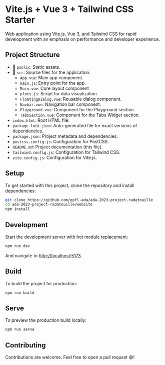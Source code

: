 # Vite.js + Vue 3 + Tailwind CSS Starter

Web application using Vite.js, Vue 3, and Tailwind CSS for rapid development with an emphasis on performance and developer experience.

## Project Structure

- :file_folder: `public`: Static assets.
- :file_folder: `src`: Source files for the application.
    - `App.vue`: Main app component.
    - `main.js`: Entry point for the app.
    - `Main.vue`: Core layout component
    - `plots.js`: Script for data visualization.
    - `FloatingDialog.vue`: Reusable dialog component.
    - `Navbar.vue`: Navigation bar component.
    - `Playground.vue`: Component for the Playground section.
    - `TabsSection.vue`: Component for the Tabs Widget section.
- `index.html`: Root HTML file.
- `package-lock.json`: Auto-generated file for exact versions of dependencies.
- `package.json`: Project metadata and dependencies.
- `postcss.config.js`: Configuration for PostCSS.
- `README.md`: Project documentation (this file).
- `tailwind.config.js`: Configuration for Tailwind CSS.
- `vite.config.js`: Configuration for Vite.js.

## Setup

To get started with this project, clone the repository and install dependencies:

```bash
git clone https://github.com/epfl-ada/ada-2023-project-radatouille
cd ada-2023-project-radatouille/website
npm install
```

## Development

Start the development server with hot module replacement:

```bash
npm run dev
```

And navigate to [http://localhost:5173](http://localhost:5173).

## Build

To build the project for production:

```bash
npm run build
```

## Serve

To preview the production build locally:

```bash
npm run serve
```

## Contributing

Contributions are welcome. Feel free to open a pull request :smile:!